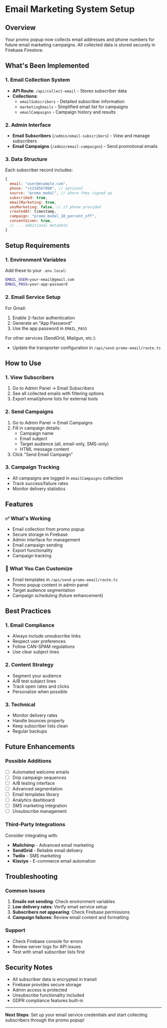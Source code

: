 # Email Marketing System Setup

## Overview
Your promo popup now collects email addresses and phone numbers for future email marketing campaigns. All collected data is stored securely in Firebase Firestore.

## What's Been Implemented

### 1. Email Collection System
- **API Route**: `/api/collect-email` - Stores subscriber data
- **Collections**: 
  - `emailSubscribers` - Detailed subscriber information
  - `marketingEmails` - Simplified email list for campaigns
  - `emailCampaigns` - Campaign history and results

### 2. Admin Interface
- **Email Subscribers** (`/admin/email-subscribers`) - View and manage subscribers
- **Email Campaigns** (`/admin/email-campaigns`) - Send promotional emails

### 3. Data Structure
Each subscriber record includes:
```javascript
{
  email: "user@example.com",
  phone: "+1234567890", // optional
  source: "promo_modal", // where they signed up
  subscribed: true,
  emailMarketing: true,
  smsMarketing: false, // if phone provided
  createdAt: timestamp,
  campaign: "promo_modal_10_percent_off",
  consentGiven: true,
  // ... additional metadata
}
```

## Setup Requirements

### 1. Environment Variables
Add these to your `.env.local`:
```bash
EMAIL_USER=your-email@gmail.com
EMAIL_PASS=your-app-password
```

### 2. Email Service Setup
For Gmail:
1. Enable 2-factor authentication
2. Generate an "App Password"
3. Use the app password in `EMAIL_PASS`

For other services (SendGrid, Mailgun, etc.):
- Update the transporter configuration in `/api/send-promo-email/route.ts`

## How to Use

### 1. View Subscribers
1. Go to Admin Panel → Email Subscribers
2. See all collected emails with filtering options
3. Export email/phone lists for external tools

### 2. Send Campaigns
1. Go to Admin Panel → Email Campaigns
2. Fill in campaign details:
   - Campaign name
   - Email subject
   - Target audience (all, email-only, SMS-only)
   - HTML message content
3. Click "Send Email Campaign"

### 3. Campaign Tracking
- All campaigns are logged in `emailCampaigns` collection
- Track success/failure rates
- Monitor delivery statistics

## Features

### ✅ What's Working
- Email collection from promo popup
- Secure storage in Firebase
- Admin interface for management
- Email campaign sending
- Export functionality
- Campaign tracking

### 🔧 What You Can Customize
- Email templates in `/api/send-promo-email/route.ts`
- Promo popup content in admin panel
- Target audience segmentation
- Campaign scheduling (future enhancement)

## Best Practices

### 1. Email Compliance
- Always include unsubscribe links
- Respect user preferences
- Follow CAN-SPAM regulations
- Use clear subject lines

### 2. Content Strategy
- Segment your audience
- A/B test subject lines
- Track open rates and clicks
- Personalize when possible

### 3. Technical
- Monitor delivery rates
- Handle bounces properly
- Keep subscriber lists clean
- Regular backups

## Future Enhancements

### Possible Additions
- [ ] Automated welcome emails
- [ ] Drip campaign sequences
- [ ] A/B testing interface
- [ ] Advanced segmentation
- [ ] Email templates library
- [ ] Analytics dashboard
- [ ] SMS marketing integration
- [ ] Unsubscribe management

### Third-Party Integrations
Consider integrating with:
- **Mailchimp** - Advanced email marketing
- **SendGrid** - Reliable email delivery
- **Twilio** - SMS marketing
- **Klaviyo** - E-commerce email automation

## Troubleshooting

### Common Issues
1. **Emails not sending**: Check environment variables
2. **Low delivery rates**: Verify email service setup
3. **Subscribers not appearing**: Check Firebase permissions
4. **Campaign failures**: Review email content and formatting

### Support
- Check Firebase console for errors
- Review server logs for API issues
- Test with small subscriber lists first

## Security Notes
- All subscriber data is encrypted in transit
- Firebase provides secure storage
- Admin access is protected
- Unsubscribe functionality included
- GDPR compliance features built-in

---

**Next Steps**: Set up your email service credentials and start collecting subscribers through the promo popup! 